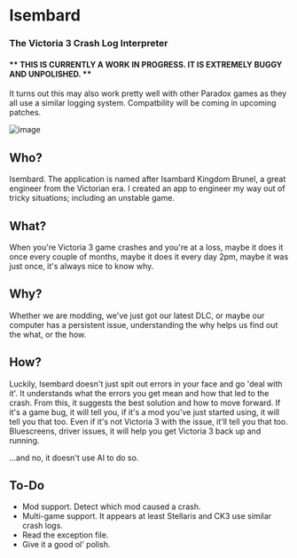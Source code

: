 # Isembard
### The Victoria 3 Crash Log Interpreter
#### ** THIS IS CURRENTLY A WORK IN PROGRESS. IT IS EXTREMELY BUGGY AND UNPOLISHED. **
It turns out this may also work pretty well with other Paradox games as they all use a similar logging system. Compatbility will be coming in upcoming patches.

![image](https://github.com/user-attachments/assets/0707a694-ba40-42a2-b45d-87df4217530b)



## Who?
Isembard. The application is named after Isambard Kingdom Brunel, a great engineer from the Victorian era. I created an app to engineer my way out of tricky situations; including an unstable game.

## What?
When you're Victoria 3 game crashes and you're at a loss, maybe it does it once every couple of months, maybe it does it every day 2pm, maybe it was just once, it's always nice to know why.

## Why?
Whether we are modding, we've just got our latest DLC, or maybe our computer has a persistent issue, understanding the why helps us find out the what, or the how.

## How?
Luckily, Isembard doesn't just spit out errors in your face and go 'deal with it'. It understands what the errors you get mean and how that led to the crash. From this, it suggests the best solution and how to move forward. 
If it's a game bug, it will tell you, if it's a mod you've just started using, it will tell you that too. Even if it's not Victoria 3 with the issue, it'll tell you that too. Bluescreens, driver issues, it will help you get Victoria 3 back up and running.

...and no, it doesn't use AI to do so.


## To-Do

- Mod support. Detect which mod caused a crash.
- Multi-game support. It appears at least Stellaris and CK3 use similar crash logs.
- Read the exception file.
- Give it a good ol' polish.
